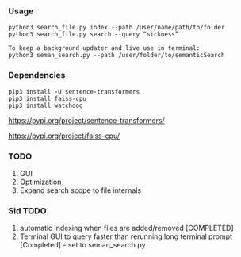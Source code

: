 ### Usage
```
python3 search_file.py index --path /user/name/path/to/folder
python3 search_file.py search --query “sickness”

To keep a background updater and live use in terminal:
python3 seman_search.py --path /user/folder/to/semanticSearch
```

### Dependencies
```
pip3 install -U sentence-transformers
pip3 install faiss-cpu
pip3 install watchdog
```
https://pypi.org/project/sentence-transformers/

https://pypi.org/project/faiss-cpu/

### TODO
1. GUI
2. Optimization
3. Expand search scope to file internals

### Sid TODO
1. automatic indexing when files are added/removed [COMPLETED]
2. Terminal GUI to query faster than rerunning long terminal prompt [Completed] - set to seman_search.py

